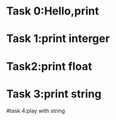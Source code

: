 # Task 0:Hello,print
# Task 1:print interger
# Task2:print float
# Task 3:print string
#task 4:play with string

